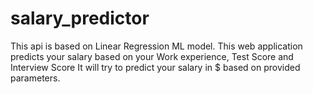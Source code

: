 # salary_predictor
This api is based on Linear Regression ML model.
This web application predicts your salary based on your Work experience, Test Score and Interview Score
It will try to predict your salary in $ based on provided parameters.
